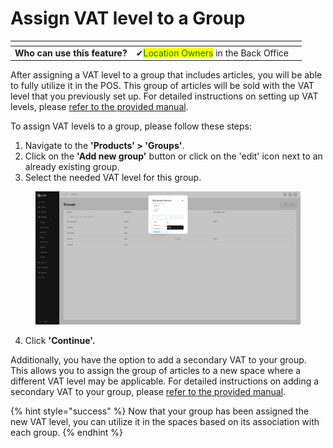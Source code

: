 # Assign VAT level to a Group



<table data-card-size="large" data-view="cards"><thead><tr><th></th><th></th><th></th></tr></thead><tbody><tr><td><strong>Who can use this feature?</strong></td><td><span data-gb-custom-inline data-tag="emoji" data-code="2714">✔</span><mark style="color:green;">Location Owners</mark> in the Back Office</td><td></td></tr></tbody></table>

After assigning a VAT level to a group that includes articles, you will be able to fully utilize it in the POS. This group of articles will be sold with the VAT level that you previously set up. For detailed instructions on setting up VAT levels, please [refer to the provided manual](manage-vat-levels-bo.md).

To assign VAT levels to a group, please follow these steps:

1. Navigate to the **'Products' > 'Groups'**.
2. Click on the **'Add new group'** button or click on the 'edit' icon next to an already existing group.
3. Select the needed VAT level for this group.

<figure><img src="../../../.gitbook/assets/Captura de pantalla (3).png" alt=""><figcaption></figcaption></figure>

4. Click **'Continue'.**

Additionally, you have the option to add a secondary VAT to your group. This allows you to assign the group of articles to a new space where a different VAT level may be applicable. For detailed instructions on adding a secondary VAT to your group, please [refer to the provided manual](add-secondary-vat-bo.md).

{% hint style="success" %}
Now that your group has been assigned the new VAT level, you can utilize it in the spaces based on its association with each group.
{% endhint %}
